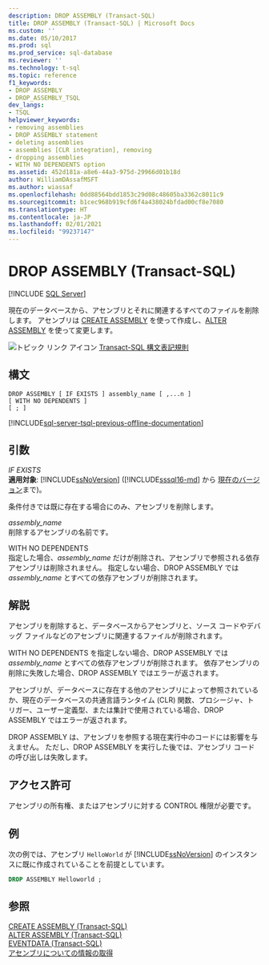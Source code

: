 ```yaml
---
description: DROP ASSEMBLY (Transact-SQL)
title: DROP ASSEMBLY (Transact-SQL) | Microsoft Docs
ms.custom: ''
ms.date: 05/10/2017
ms.prod: sql
ms.prod_service: sql-database
ms.reviewer: ''
ms.technology: t-sql
ms.topic: reference
f1_keywords:
- DROP ASSEMBLY
- DROP_ASSEMBLY_TSQL
dev_langs:
- TSQL
helpviewer_keywords:
- removing assemblies
- DROP ASSEMBLY statement
- deleting assemblies
- assemblies [CLR integration], removing
- dropping assemblies
- WITH NO DEPENDENTS option
ms.assetid: 452d181a-a8e6-44a3-975d-29966d01b18d
author: WilliamDAssafMSFT
ms.author: wiassaf
ms.openlocfilehash: 0dd88564bdd1853c29d08c48605ba3362c8011c9
ms.sourcegitcommit: b1cec968b919cfd6f4a438024bfdad00cf8e7080
ms.translationtype: HT
ms.contentlocale: ja-JP
ms.lasthandoff: 02/01/2021
ms.locfileid: "99237147"
---
```

# <a name="drop-assembly-transact-sql"></a>DROP ASSEMBLY (Transact-SQL)
[!INCLUDE [SQL Server](../../includes/applies-to-version/sqlserver.md)]

  現在のデータベースから、アセンブリとそれに関連するすべてのファイルを削除します。 アセンブリは [CREATE ASSEMBLY](../../t-sql/statements/create-assembly-transact-sql.md) を使って作成し、[ALTER ASSEMBLY](../../t-sql/statements/alter-assembly-transact-sql.md) を使って変更します。  
  
 ![トピック リンク アイコン](../../database-engine/configure-windows/media/topic-link.gif "トピック リンク アイコン") [Transact-SQL 構文表記規則](../../t-sql/language-elements/transact-sql-syntax-conventions-transact-sql.md)  
  
## <a name="syntax"></a>構文  
  
```syntaxsql
DROP ASSEMBLY [ IF EXISTS ] assembly_name [ ,...n ]  
[ WITH NO DEPENDENTS ]  
[ ; ]  
```  
  
[!INCLUDE[sql-server-tsql-previous-offline-documentation](../../includes/sql-server-tsql-previous-offline-documentation.md)]

## <a name="arguments"></a>引数
 *IF EXISTS*  
 **適用対象**: [!INCLUDE[ssNoVersion](../../includes/ssnoversion-md.md)] ([!INCLUDE[sssql16-md](../../includes/sssql16-md.md)] から [現在のバージョン](/troubleshoot/sql/general/determine-version-edition-update-level)まで)。  
  
 条件付きでは既に存在する場合にのみ、アセンブリを削除します。  
  
 *assembly_name*  
 削除するアセンブリの名前です。  
  
 WITH NO DEPENDENTS  
 指定した場合、*assembly_name* だけが削除され、アセンブリで参照される依存アセンブリは削除されません。 指定しない場合、DROP ASSEMBLY では *assembly_name* とすべての依存アセンブリが削除されます。  
  
## <a name="remarks"></a>解説  
 アセンブリを削除すると、データベースからアセンブリと、ソース コードやデバッグ ファイルなどのアセンブリに関連するファイルが削除されます。  
  
 WITH NO DEPENDENTS を指定しない場合、DROP ASSEMBLY では *assembly_name* とすべての依存アセンブリが削除されます。 依存アセンブリの削除に失敗した場合、DROP ASSEMBLY ではエラーが返されます。  
  
 アセンブリが、データベースに存在する他のアセンブリによって参照されているか、現在のデータベースの共通言語ランタイム (CLR) 関数、プロシージャ、トリガー、ユーザー定義型、または集計で使用されている場合、DROP ASSEMBLY ではエラーが返されます。  
  
 DROP ASSEMBLY は、アセンブリを参照する現在実行中のコードには影響を与えません。 ただし、DROP ASSEMBLY を実行した後では、アセンブリ コードの呼び出しは失敗します。  
  
## <a name="permissions"></a>アクセス許可  
 アセンブリの所有権、またはアセンブリに対する CONTROL 権限が必要です。  
  
## <a name="examples"></a>例  
 次の例では、アセンブリ `HelloWorld` が [!INCLUDE[ssNoVersion](../../includes/ssnoversion-md.md)] のインスタンスに既に作成されていることを前提としています。  
  
```sql  
DROP ASSEMBLY Helloworld ;  
```  
  
## <a name="see-also"></a>参照  
 [CREATE ASSEMBLY &#40;Transact-SQL&#41;](../../t-sql/statements/create-assembly-transact-sql.md)   
 [ALTER ASSEMBLY &#40;Transact-SQL&#41;](../../t-sql/statements/alter-assembly-transact-sql.md)   
 [EVENTDATA &#40;Transact-SQL&#41;](../../t-sql/functions/eventdata-transact-sql.md)   
 [アセンブリについての情報の取得](../../relational-databases/clr-integration/assemblies-getting-information.md)  
